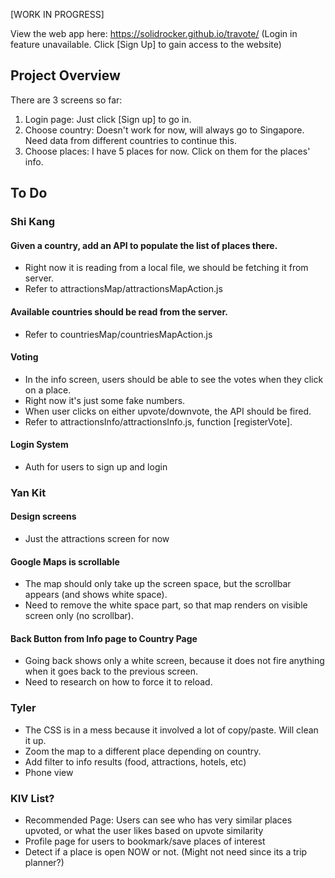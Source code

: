 [WORK IN PROGRESS]

View the web app here: https://solidrocker.github.io/travote/
(Login in feature unavailable. Click [Sign Up] to gain access to the website)

## Project Overview

There are 3 screens so far:
1. Login page: Just click [Sign up] to go in.
2. Choose country: Doesn't work for now, will always go to Singapore. Need data from different countries to continue this.
3. Choose places: I have 5 places for now. Click on them for the places' info.

## To Do

### Shi Kang

#### Given a country, add an API to populate the list of places there.
- Right now it is reading from a local file, we should be fetching it from server.
- Refer to attractionsMap/attractionsMapAction.js

#### Available countries should be read from the server.
- Refer to countriesMap/countriesMapAction.js
    
#### Voting
- In the info screen, users should be able to see the votes when they click on a place.
- Right now it's just some fake numbers.
- When user clicks on either upvote/downvote, the API should be fired.
- Refer to attractionsInfo/attractionsInfo.js, function [registerVote].

#### Login System
- Auth for users to sign up and login

### Yan Kit

#### Design screens
 - Just the attractions screen for now

#### Google Maps is scrollable
- The map should only take up the screen space, but the scrollbar appears (and shows white space).
- Need to remove the white space part, so that map renders on visible screen only (no scrollbar).

#### Back Button from Info page to Country Page
- Going back shows only a white screen, because it does not fire anything when it goes back to the previous screen.
- Need to research on how to force it to reload.

### Tyler

- The CSS is in a mess because it involved a lot of copy/paste. Will clean it up.
- Zoom the map to a different place depending on country.
- Add filter to info results (food, attractions, hotels, etc)
- Phone view

### KIV List?

- Recommended Page: Users can see who has very similar places upvoted, or what the user likes based on upvote similarity
- Profile page for users to bookmark/save places of interest
- Detect if a place is open NOW or not. (Might not need since its a trip planner?)


